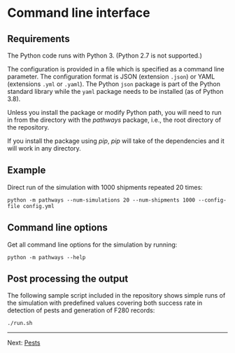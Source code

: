 # Command line interface

## Requirements

The Python code runs with Python 3. (Python 2.7 is not supported.)

The configuration is provided in a file which is specified as a command line
parameter. The configuration format is JSON (extension `.json`) or YAML
(extensions `.yml` or `.yaml`). The Python `json` package is part of
the Python standard library while the `yaml` package needs to be
installed (as of Python 3.8).

Unless you install the package or modify Python path, you will need to
run in from the directory with the *pathways* package, i.e., the root
directory of the repository.

If you install the package using *pip*, *pip* will take of the
dependencies and it will work in any directory. 

## Example

Direct run of the simulation with 1000 shipments repeated 20 times:

```
python -m pathways --num-simulations 20 --num-shipments 1000 --config-file config.yml
```

## Command line options

Get all command line options for the simulation by running:

```
python -m pathways --help
```

## Post processing the output

The following sample script included in the repository shows simple
runs of the simulation with predefined values
covering both success rate in detection of pests and generation of F280
records:

```
./run.sh
```

---

Next: [Pests](pests.md)
